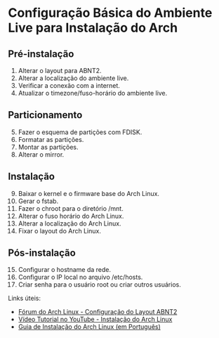 # Configuração Básica do Ambiente Live para Instalação do Arch

## Pré-instalação
1. Alterar o layout para ABNT2.
2. Alterar a localização do ambiente live.
3. Verificar a conexão com a internet.
4. Atualizar o timezone/fuso-horário do ambiente live.

## Particionamento
5. Fazer o esquema de partições com FDISK.
6. Formatar as partições.
7. Montar as partições.
8. Alterar o mirror.

## Instalação
9. Baixar o kernel e o firmware base do Arch Linux.
10. Gerar o fstab.
11. Fazer o chroot para o diretório /mnt.
12. Alterar o fuso horário do Arch Linux.
13. Alterar a localização do Arch Linux.
14. Fixar o layout do Arch Linux.

## Pós-instalação
15. Configurar o hostname da rede.
16. Configurar o IP local no arquivo /etc/hosts.
17. Criar senha para o usuário root ou criar outros usuários.

Links úteis:
- [Fórum do Arch Linux - Configuração do Layout ABNT2](https://bbs.archlinux.org/viewtopic.php?id=225407)
- [Vídeo Tutorial no YouTube - Instalação do Arch Linux](https://youtu.be/4orYC5ARfn8?si=InYiFS8E6tPLKyfn)
- [Guia de Instalação do Arch Linux (em Português)](https://wiki.archlinux.org/title/Installation_guide_(Portugu%C3%AAs)#Chroot)
